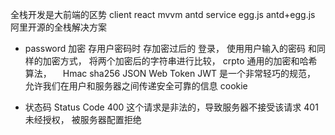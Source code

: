 全栈开发是大前端的区势
client  react mvvm    antd 
service egg.js 
antd+egg.js  阿里开源的全栈解决方案

- password 加密
  存用户密码时 存加密过后的
  登录， 使用用户输入的密码 和同样的加密方式， 将两个加密后的字符串进行比较，
  crpto 通用的加密和哈希算法， 　Hmac  sha256 
  JSON Web Token JWT 是一个非常轻巧的规范， 允许我们在用户和服务器之间传递安全可靠的信息
  cookie 

- 状态码  Status Code
  400  这个请求是非法的，导致服务器不接受该请求
  401 未经授权， 被服务器配置拒绝
